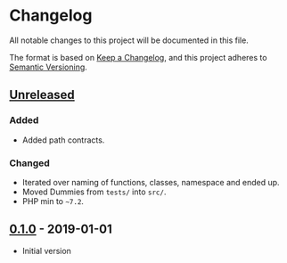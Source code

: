 # Changelog
All notable changes to this project will be documented in this file.

The format is based on [Keep a Changelog](https://keepachangelog.com/en/1.0.0/),
and this project adheres to [Semantic Versioning](https://semver.org/spec/v2.0.0.html).

## [Unreleased]
### Added
- Added path contracts.

### Changed
- Iterated over naming of functions, classes, namespace and ended up.
- Moved Dummies from `tests/` into `src/`.
- PHP min to `~7.2`. 

## [0.1.0] - 2019-01-01
- Initial version

[Unreleased]: https://github.com/ieim/laravel-contracts/compare/
[0.1.0]: https://github.com/ieim/laravel-contracts/tree/0.1.0
